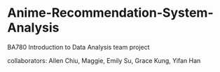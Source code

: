 # Anime-Recommendation-System-Analysis
BA780 Introduction to Data Analysis team project

collaborators: Allen Chiu, Maggie, Emily Su, Grace Kung, Yifan Han
